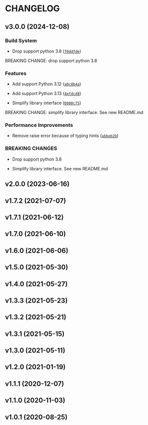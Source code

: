 # CHANGELOG


## v3.0.0 (2024-12-08)

### Build System

- Drop support python 3.8
  ([`f0ddfde`](https://github.com/hiroki0525/autoload_module/commit/f0ddfdeaf1d2e2d79b3b3886bbd12d7b4464a6f5))

BREAKING CHANGE: drop support python 3.8

### Features

- Add support Python 3.12
  ([`a0c8b4a`](https://github.com/hiroki0525/autoload_module/commit/a0c8b4abdbd834eb68412bda45794bfa90011dd7))

- Add support Python 3.13
  ([`4efdcd8`](https://github.com/hiroki0525/autoload_module/commit/4efdcd8d7c1c3628e171c7f38664888b17b65cf7))

- Simplify library interface
  ([`0980c75`](https://github.com/hiroki0525/autoload_module/commit/0980c75ab35f0418aeb1d7c858377eb4dfc9e0b9))

BREAKING CHANGE: simplify library interface. See new README.md

### Performance Improvements

- Remove raise error because of typing hints
  ([`abbeb2b`](https://github.com/hiroki0525/autoload_module/commit/abbeb2b275ac86f0b83b83932a904b4db8d59c0a))

### BREAKING CHANGES

- Drop support python 3.8

- Simplify library interface. See new README.md


## v2.0.0 (2023-06-16)


## v1.7.2 (2021-07-07)


## v1.7.1 (2021-06-12)


## v1.7.0 (2021-06-10)


## v1.6.0 (2021-06-06)


## v1.5.0 (2021-05-30)


## v1.4.0 (2021-05-27)


## v1.3.3 (2021-05-23)


## v1.3.2 (2021-05-21)


## v1.3.1 (2021-05-15)


## v1.3.0 (2021-05-11)


## v1.2.0 (2021-01-19)


## v1.1.1 (2020-12-07)


## v1.1.0 (2020-11-03)


## v1.0.1 (2020-08-25)
